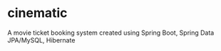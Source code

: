 # cinematic
A movie ticket booking system created using Spring Boot, Spring Data JPA/MySQL, Hibernate
